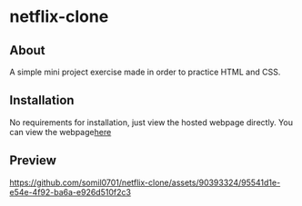 # netflix-clone
## About
A simple mini project exercise made in order to practice HTML and CSS.

## Installation
No requirements for installation, just view the hosted webpage directly. You can view the webpage<a href="https://netflix-clone-somil.netlify.app">here</a>

## Preview
https://github.com/somil0701/netflix-clone/assets/90393324/95541d1e-e54e-4f92-ba6a-e926d510f2c3

